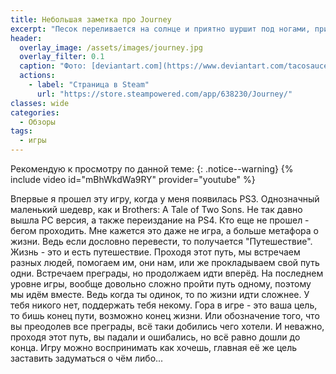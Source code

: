```yaml
---
title: Небольшая заметка про Journey
excerpt: "Песок переливается на солнце и приятно шуршит под ногами, причудливые существа задумчиво парят над пустыней, а одинокий маленький путник, несмотря на все препятствия, бредет к своему персональному оазису..."
header:
  overlay_image: /assets/images/journey.jpg
  overlay_filter: 0.1
  caption: "Фото: [deviantart.com](https://www.deviantart.com/tacosauceninja/art/Journey-Eventually-558211708)"
  actions:
    - label: "Страница в Steam"
      url: "https://store.steampowered.com/app/638230/Journey/"
classes: wide
categories:
  - Обзоры
tags:
  - игры
---
```


Рекомендую к просмотру по данной теме:
{: .notice--warning}
{% include video id="mBhWkdWa9RY" provider="youtube" %}

Впервые я прошел эту игру, когда у меня появилась PS3. Однозначный маленький шедевр, как и Brothers: A Tale of Two Sons. Не так давно вышла PC версия, а также переиздание на PS4. Кто еще не прошел - бегом проходить.
Мне кажется это даже не игра, а больше метафора о жизни. Ведь если дословно перевести, то получается "Путешествие". Жизнь - это и есть путешествие. Проходя этот путь, мы встречаем разных людей, помогаем им, они нам, или же прокладываем свой путь одни. Встречаем преграды, но продолжаем идти вперёд. На последнем уровне игры, вообще довольно сложно пройти путь одному, поэтому мы идём вместе. Ведь когда ты одинок, то по жизни идти сложнее. У тебя никого нет, поддержать тебя некому. Гора в игре - это ваша цель, то бишь конец пути, возможно конец жизни. Или обозначение того, что вы преодолев все преграды, всё таки добились чего хотели. И неважно, проходя этот путь, вы падали и ошибались, но всё равно дошли до конца. Игру можно воспринимать как хочешь, главная её же цель заставить задуматься о чём либо...